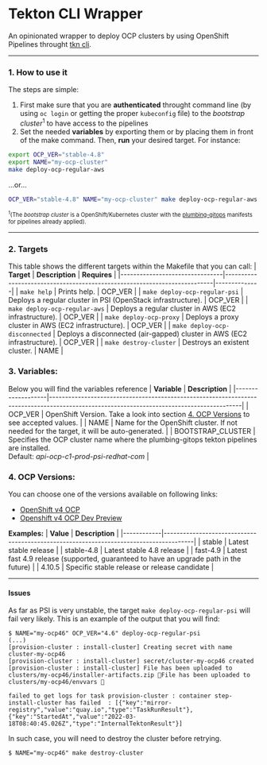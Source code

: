 # Tekton CLI Wrapper
An opinionated wrapper to deploy OCP clusters by using OpenShift Pipelines throught [tkn cli](https://github.com/tektoncd/cli).

---
### 1. How to use it
The steps are simple:
1. First make sure that you are **authenticated** throught command line (by using `oc login` or getting the proper `kubeconfig` file) to the *bootstrap cluster*<sup>1</sup> to have access to the pipelines
2. Set the needed **variables** by exporting them or by placing them in front of the make command. Then, **run** your desired target.
For instance:
```bash
export OCP_VER="stable-4.8"
export NAME="my-ocp-cluster"
make deploy-ocp-regular-aws
```
...or...
```bash
OCP_VER="stable-4.8" NAME="my-ocp-cluster" make deploy-ocp-regular-aws
```

<span style="font-size: .7rem"><sup>1</sup>(The *bootstrap cluster* is a OpenShift/Kubernetes cluster with the [plumbing-gitops](https://gitlab.cee.redhat.com/gitops/plumbing-gitops) manifests for pipelines already applied).</span>

---
### 2. Targets
This table shows the different targets within the Makefile that you can call:
| **Target**                     | **Description**                                                          | **Requires** |
|--------------------------------|--------------------------------------------------------------------------|--------------|
| `make help`                    | Prints help.                                                             | OCP_VER      |
| `make deploy-ocp-regular-psi`  | Deploys a regular cluster in PSI (OpenStack infrastructure).             | OCP_VER      |
| `make deploy-ocp-regular-aws`  | Deploys a regular cluster in AWS (EC2 infrastructure).                   | OCP_VER      |
| `make deploy-ocp-proxy`        | Deploys a proxy cluster in AWS (EC2 infrastructure).                     | OCP_VER      |
| `make deploy-ocp-disconnected` | Deploys a disconnected (air-gapped) cluster in AWS (EC2 infrastructure). | OCP_VER      |
| `make destroy-cluster`         | Destroys an existent cluster.                                            | NAME         |

### 3. Variables:
Below you will find the variables reference
| **Variable**      | **Description**                                                                                                                          |
|-------------------|------------------------------------------------------------------------------------------------------------------------------------------|
| OCP_VER           | OpenShift Version. Take a look into section [4. OCP Versions](4.-ocp-versions) to see accepted values.                                   |
| NAME              | Name for the OpenShift cluster. If not needed for the target, it will be auto-generated.                                                 |
| BOOTSTRAP_CLUSTER | Specifies the OCP cluster name where the plumbing-gitops tekton pipelines are installed. <br/> Default: *api-ocp-c1-prod-psi-redhat-com* |

### 4. OCP Versions:
You can choose one of the versions available on following links:
- [OpenShift v4 OCP](https://mirror.openshift.com/pub/openshift-v4/x86_64/clients/ocp/)
- [Openshift v4 OCP Dev Preview](https://mirror.openshift.com/pub/openshift-v4/x86_64/clients/ocp-dev-preview/)

**Examples:**
| **Value**  | **Description**                                                                       |
|------------|---------------------------------------------------------------------------------------|
| stable     | Latest stable release                                                                 |
| stable-4.8 | Latest stable 4.8 release                                                             |
| fast-4.9   | Latest fast 4.9 release (supported, guaranteed to have an upgrade path in the future) |
| 4.10.5     | Specific stable release or release candidate                                          |

---
#### Issues
As far as PSI is very unstable, the target `make deploy-ocp-regular-psi` will fail very likely. This is an example of the output that you will find:
```
$ NAME="my-ocp46" OCP_VER="4.6" deploy-ocp-regular-psi
(...)
[provision-cluster : install-cluster] Creating secret with name cluster-my-ocp46
[provision-cluster : install-cluster] secret/cluster-my-ocp46 created
[provision-cluster : install-cluster] File has been uploaded to clusters/my-ocp46/installer-artifacts.zip 🚀File has been uploaded to clusters/my-ocp46/envvars 🚀

failed to get logs for task provision-cluster : container step-install-cluster has failed  : [{"key":"mirror-registry","value":"quay.io","type":"TaskRunResult"},{"key":"StartedAt","value":"2022-03-18T08:40:45.026Z","type":"InternalTektonResult"}]
```

In such case, you will need to destroy the cluster before retrying.
```
$ NAME="my-ocp46" make destroy-cluster
```

